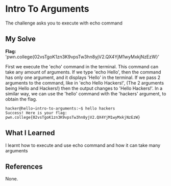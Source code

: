 # Intro To Arguments
The challenge asks you to execute with echo command
## My Solve
**Flag:** 'pwn.college{02vsTgoK1zn3K9vpsTw3hn8yjV2.QX4YjM1wyMxkjNzEzW}'

First we execute the 'echo' command in the terminal. This command can take any amount of arguments. If we type 'echo Hello', then the command has only one argument, and it displays 'Hello' in the terminal. If we pass 2 arguments to the command, like in 'echo Hello Hackers!', (The 2 arguments being Hello and Hackers!) then the output changes to 'Hello Hackers!'. 
In a similar way, we can use the 'hello' command with the 'hackers' argument, to obtain the flag.

```
hacker@hello~intro-to-arguments:~$ hello hackers
Success! Here is your flag:
pwn.college{02vsTgoK1zn3K9vpsTw3hn8yjV2.QX4YjM1wyMxkjNzEzW}
```

## What I Learned
I learnt how to execute and use echo command and how it can take many arguments

## References
None.
